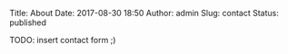 Title: About
Date: 2017-08-30 18:50
Author: admin
Slug: contact
Status: published

TODO: insert contact form ;)
